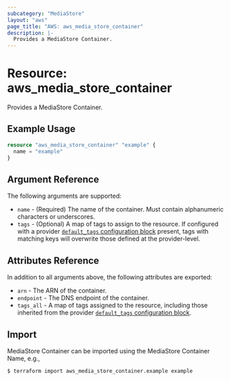```yaml
---
subcategory: "MediaStore"
layout: "aws"
page_title: "AWS: aws_media_store_container"
description: |-
  Provides a MediaStore Container.
---
```


# Resource: aws_media_store_container

Provides a MediaStore Container.

## Example Usage

```terraform
resource "aws_media_store_container" "example" {
  name = "example"
}
```

## Argument Reference

The following arguments are supported:

* `name` - (Required) The name of the container. Must contain alphanumeric characters or underscores.
* `tags` - (Optional) A map of tags to assign to the resource. If configured with a provider [`default_tags` configuration block](/docs/providers/aws/index.html#default_tags-configuration-block) present, tags with matching keys will overwrite those defined at the provider-level.

## Attributes Reference

In addition to all arguments above, the following attributes are exported:

* `arn` - The ARN of the container.
* `endpoint` - The DNS endpoint of the container.
* `tags_all` - A map of tags assigned to the resource, including those inherited from the provider [`default_tags` configuration block](/docs/providers/aws/index.html#default_tags-configuration-block).

## Import

MediaStore Container can be imported using the MediaStore Container Name, e.g.,

```
$ terraform import aws_media_store_container.example example
```
